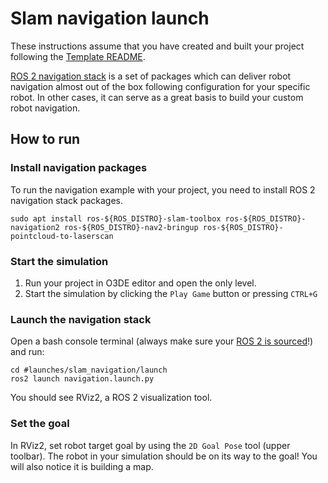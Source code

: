 # Slam navigation launch 


These instructions assume that you have created and built your project following the [Template README](https://github.com/o3de/o3de-extras/tree/development/Templates/Ros2ProjectTemplate/README.md).

[ROS 2 navigation stack](https://navigation.ros.org/) is a set of packages which can deliver robot navigation almost out of the box following configuration for your specific robot.
In other cases, it can serve as a great basis to build your custom robot navigation.

## How to run

### Install navigation packages

To run the navigation example with your project, you need to install ROS 2 navigation stack packages.

```shell
sudo apt install ros-${ROS_DISTRO}-slam-toolbox ros-${ROS_DISTRO}-navigation2 ros-${ROS_DISTRO}-nav2-bringup ros-${ROS_DISTRO}-pointcloud-to-laserscan
```

### Start the simulation 

1. Run your project in O3DE editor and open the only level.
1. Start the simulation by clicking the `Play Game` button or pressing `CTRL+G`

### Launch the navigation stack

Open a bash console terminal (always make sure your [ROS 2 is sourced](https://development--o3deorg.netlify.app/docs/user-guide/interactivity/robotics/project-configuration/#ros-2-ecosystem)!) and run:

```shell
cd #launches/slam_navigation/launch
ros2 launch navigation.launch.py
```
You should see RViz2, a ROS 2 visualization tool.

### Set the goal 

In RViz2, set robot target goal by using the `2D Goal Pose` tool (upper toolbar). 
The robot in your simulation should be on its way to the goal! You will also notice it is building a map.
